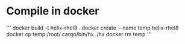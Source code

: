 # Compile in docker

'''
docker build -t helix-rhel8 .
docker create --name temp helix-rhel8
docker cp temp:/root/.cargo/bin/hx ./hx
docker rm temp
'''
